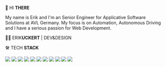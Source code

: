 👋 HI **THERE**

My name is Erik and I'm an Senior Engineer for Applicative Software Solutions at AVL Germany. My focus is on Automation, Autonomous Driving and I have a serious passion for Web Development.


🧑‍💻 ERIK**UCKERT** | DEV&DESIGN

🛠️ TECH **STACK**

![](https://img.shields.io/badge/Structural-HTML5-informational?style=flat&logo=html5&logoColor=white&color=2bbc8a)
![](https://img.shields.io/badge/Style-CSS-informational?style=flat&logo=css3&logoColor=white&color=2bbc8a)
![](https://img.shields.io/badge/Behavior-JAVASCRIPT-informational?style=flat&logo=javascript&logoColor=white&color=2bbc8a)
![](https://img.shields.io/badge/Behavior-TYPESCRIPT-informational?style=flat&logo=typescript&logoColor=white&color=2bbc8a)
![](https://img.shields.io/badge/Automation-PYTHON-informational?style=flat&logo=python&logoColor=white&color=2bbc8a)
![](https://img.shields.io/badge/Automation-C++-informational?style=flat&logo=c%2B%2B&&logoColor=white&color=2bbc8a)
![](https://img.shields.io/badge/Frontend-ANGULAR-informational?style=flat&logo=angular&logoColor=white&color=2bbc8a)
![](https://img.shields.io/badge/Frontend-VUE.JS-informational?style=flat&logo=vue-dot-js&logoColor=white&color=2bbc8a)
![](https://img.shields.io/badge/Backend-FLASK-informational?style=flat&logo=flask&logoColor=white&color=2bbc8a)
![](https://img.shields.io/badge/Backend-FASTAPI-informational?style=flat&logo=fastapi&logoColor=white&color=2bbc8a)
![](https://img.shields.io/badge/Documentation-MARKDOWN-informational?style=flat&logo=markdown&logoColor=white&color=2bbc8a)

